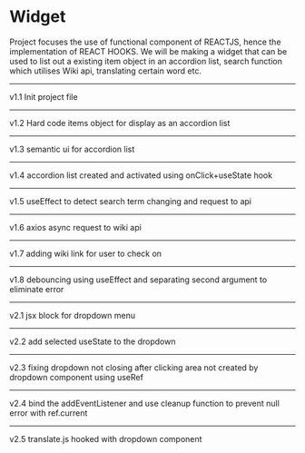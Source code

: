 # Widget

Project focuses the use of functional component of REACTJS, hence the implementation of REACT HOOKS. We will be making a widget that can be used to list out a existing item object in an accordion list, search function which utilises Wiki api, translating certain word etc.

--------------------------------------------------------------------------

v1.1
    Init project file

--------------------------------------------------------------------------

v1.2
    Hard code items object for display as an accordion list

--------------------------------------------------------------------------

v1.3
    semantic ui for accordion list

--------------------------------------------------------------------------

v1.4
    accordion list created and activated using onClick+useState hook

--------------------------------------------------------------------------

v1.5
    useEffect to detect search term changing and request to api

--------------------------------------------------------------------------

v1.6
    axios async request to wiki api

--------------------------------------------------------------------------

v1.7
    adding wiki link for user to check on

--------------------------------------------------------------------------

v1.8
    debouncing using useEffect and separating second argument to eliminate error

--------------------------------------------------------------------------

v2.1
    jsx block for dropdown menu

--------------------------------------------------------------------------

v2.2
    add selected useState to the dropdown

--------------------------------------------------------------------------

v2.3
    fixing dropdown not closing after clicking area not created by dropdown component using useRef

--------------------------------------------------------------------------

v2.4
    bind the addEventListener and use cleanup function to prevent null error with ref.current

--------------------------------------------------------------------------

v2.5
    translate.js hooked with dropdown component


